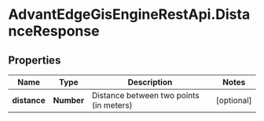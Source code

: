 # AdvantEdgeGisEngineRestApi.DistanceResponse

## Properties
Name | Type | Description | Notes
------------ | ------------- | ------------- | -------------
**distance** | **Number** | Distance between two points (in meters) | [optional] 


